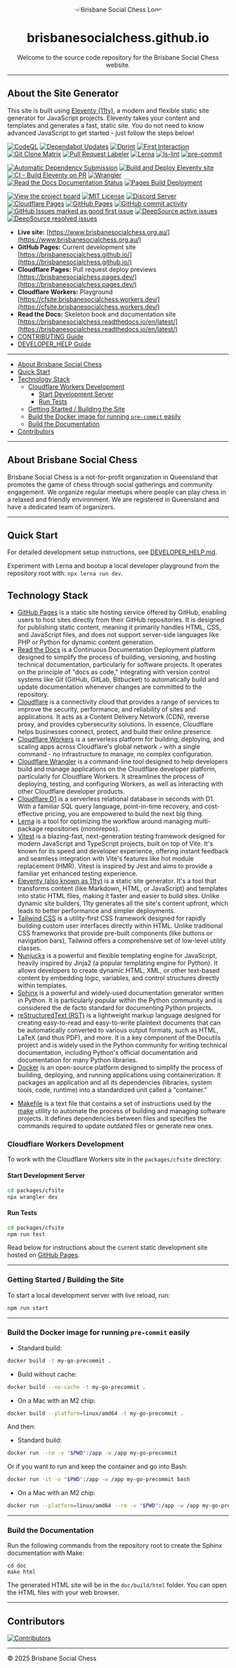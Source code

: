 <div align="center">
  <img src="https://avatars.githubusercontent.com/u/61562340?s=400&v=4" alt="Brisbane Social Chess Logo" style="border-radius: 50%;">
  <h1>brisbanesocialchess.github.io</h1>
  <p>Welcome to the source code repository for the Brisbane Social Chess website.</p>
</div>

---

## About the Site Generator

This site is built using [Eleventy (11ty)](https://www.11ty.dev/), a modern and flexible static site generator for JavaScript projects. Eleventy takes your content and templates and generates a fast, static site. You do not need to know advanced JavaScript to get started - just follow the steps below!

[![CodeQL](https://github.com/brisbanesocialchess/brisbanesocialchess.github.io/actions/workflows/codeql.yml/badge.svg?branch=main)](https://github.com/brisbanesocialchess/brisbanesocialchess.github.io/actions/workflows/codeql.yml)
[![Dependabot Updates](https://github.com/brisbanesocialchess/brisbanesocialchess.github.io/actions/workflows/dependabot/dependabot-updates/badge.svg?branch=main)](https://github.com/brisbanesocialchess/brisbanesocialchess.github.io/actions/workflows/dependabot/dependabot-updates)
[![Dprint](https://github.com/brisbanesocialchess/brisbanesocialchess.github.io/actions/workflows/dprint.yml/badge.svg?branch=main)](https://github.com/brisbanesocialchess/brisbanesocialchess.github.io/actions/workflows/dprint.yml)
[![First Interaction](https://github.com/brisbanesocialchess/brisbanesocialchess.github.io/actions/workflows/first-interaction.yml/badge.svg)](https://github.com/brisbanesocialchess/brisbanesocialchess.github.io/actions/workflows/first-interaction.yml)
[![Git Clone Matrix](https://github.com/brisbanesocialchess/brisbanesocialchess.github.io/actions/workflows/git-clone-matrix.yml/badge.svg?branch=main)](https://github.com/brisbanesocialchess/brisbanesocialchess.github.io/actions/workflows/git-clone-matrix.yml)
[![Pull Request Labeler](https://github.com/brisbanesocialchess/brisbanesocialchess.github.io/actions/workflows/labeler.yml/badge.svg)](https://github.com/brisbanesocialchess/brisbanesocialchess.github.io/actions/workflows/labeler.yml)
[![Lerna](https://github.com/brisbanesocialchess/brisbanesocialchess.github.io/actions/workflows/lerna.yml/badge.svg?branch=main)](https://github.com/brisbanesocialchess/brisbanesocialchess.github.io/actions/workflows/lerna.yml)
[![ls-lint](https://github.com/brisbanesocialchess/brisbanesocialchess.github.io/actions/workflows/ls-lint.yml/badge.svg?branch=main)](https://github.com/brisbanesocialchess/brisbanesocialchess.github.io/actions/workflows/ls-lint.yml)
[![pre-commit](https://github.com/brisbanesocialchess/brisbanesocialchess.github.io/actions/workflows/pre-commit.yml/badge.svg?branch=main)](https://github.com/brisbanesocialchess/brisbanesocialchess.github.io/actions/workflows/pre-commit.yml)

[![Automatic Dependency Submission](https://github.com/brisbanesocialchess/brisbanesocialchess.github.io/actions/workflows/dependency-graph/auto-submission/badge.svg)](https://github.com/brisbanesocialchess/brisbanesocialchess.github.io/actions/workflows/dependency-graph/auto-submission)
[![Build and Deploy Eleventy site](https://github.com/brisbanesocialchess/brisbanesocialchess.github.io/actions/workflows/deploy-eleventy-site.yml/badge.svg?branch=main)](https://github.com/brisbanesocialchess/brisbanesocialchess.github.io/actions/workflows/deploy-eleventy-site.yml)
[![CI - Build Eleventy on PR](https://github.com/brisbanesocialchess/brisbanesocialchess.github.io/actions/workflows/deploy-eleventy-site-on-pr.yml/badge.svg)](https://github.com/brisbanesocialchess/brisbanesocialchess.github.io/actions/workflows/deploy-eleventy-site-on-pr.yml)
[![Wrangler](https://github.com/brisbanesocialchess/brisbanesocialchess.github.io/actions/workflows/wrangler.yml/badge.svg?branch=main)](https://github.com/brisbanesocialchess/brisbanesocialchess.github.io/actions/workflows/wrangler.yml)
[![Read the Docs Documentation Status](https://readthedocs.org/projects/brisbanesocialchess/badge/?version=latest)](https://app.readthedocs.org/projects/brisbanesocialchess/builds/?version__slug=latest)
[![Pages Build Deployment](https://github.com/brisbanesocialchess/brisbanesocialchess.github.io/actions/workflows/pages/pages-build-deployment/badge.svg?branch=main)](https://github.com/brisbanesocialchess/brisbanesocialchess.github.io/actions/workflows/pages/pages-build-deployment)

[![View the project board](https://img.shields.io/badge/view_the_project_board-purple)](https://github.com/orgs/brisbanesocialchess/projects/1/)
[![MIT License](https://img.shields.io/github/license/brisbanesocialchess/brisbanesocialchess.github.io?label=%E2%9A%96%EF%B8%8F%20license)](LICENSE)
[![Discord Server](https://img.shields.io/discord/1299539471964049448?label=%F0%9F%92%83%20Discord)](https://discord.com/invite/JWBKhQmzvD)
[![Cloudflare Pages](https://img.shields.io/website?url=https%3A%2F%2Fbrisbanesocialchess.pages.dev&label=%F0%9F%8C%90%20cloudflare-pages)](https://brisbanesocialchess.pages.dev)
[![GitHub Pages](https://img.shields.io/website?url=https%3A%2F%2Fbrisbanesocialchess.github.io&label=%F0%9F%8C%90%20github-pages)](https://brisbanesocialchess.github.io)
[![GitHub commit activity](https://img.shields.io/github/commit-activity/w/brisbanesocialchess/brisbanesocialchess.github.io?label=%F0%9F%9A%80%20commit%20activity)](https://github.com/brisbanesocialchess/brisbanesocialchess.github.io/graphs/commit-activity)
[![GitHub Issues marked as good first issue](https://img.shields.io/github/issues/brisbanesocialchess/brisbanesocialchess.github.io/good%20first%20issue?color=%237057ff)](https://github.com/brisbanesocialchess/brisbanesocialchess.github.io/issues?q=is%3Aissue%20state%3Aopen%20label%3A%22good%20first%20issue%22)
[![DeepSource active issues](https://app.deepsource.com/gh/brisbanesocialchess/brisbanesocialchess.github.io.svg/?label=active+issues&show_trend=true&token=YbVIWlOo80ifYYsP_8O2kR0F)](https://app.deepsource.com/gh/brisbanesocialchess/brisbanesocialchess.github.io/)
[![DeepSource resolved issues](https://app.deepsource.com/gh/brisbanesocialchess/brisbanesocialchess.github.io.svg/?label=resolved+issues&show_trend=true&token=YbVIWlOo80ifYYsP_8O2kR0F)](https://app.deepsource.com/gh/brisbanesocialchess/brisbanesocialchess.github.io/)

- **Live site:** [https://www.brisbanesocialchess.org.au/](https://www.brisbanesocialchess.org.au/)
- **GitHub Pages:** Current development site [https://brisbanesocialchess.github.io/](https://brisbanesocialchess.github.io/)
- **Cloudflare Pages:** Pull request deploy previews [https://brisbanesocialchess.pages.dev/](https://brisbanesocialchess.pages.dev/)
- **Cloudflare Workers:** Playground [https://cfsite.brisbanesocialchess.workers.dev/](https://cfsite.brisbanesocialchess.workers.dev/)
- **Read the Docs:** Skeleton book and documentation site [https://brisbanesocialchess.readthedocs.io/en/latest/](https://brisbanesocialchess.readthedocs.io/en/latest/)
- [CONTRIBUTING Guide](CONTRIBUTING.md)
- [DEVELOPER_HELP Guide](DEVELOPER_HELP.md)

---

<!-- START doctoc generated TOC please keep comment here to allow auto update -->
<!-- DON'T EDIT THIS SECTION, INSTEAD RE-RUN doctoc TO UPDATE -->

- [About Brisbane Social Chess](#about-brisbane-social-chess)
- [Quick Start](#quick-start)
- [Technology Stack](#technology-stack)
  - [Cloudflare Workers Development](#cloudflare-workers-development)
    - [Start Development Server](#start-development-server)
    - [Run Tests](#run-tests)
  - [Getting Started / Building the Site](#getting-started--building-the-site)
  - [Build the Docker image for running `pre-commit` easily](#build-the-docker-image-for-running-pre-commit-easily)
  - [Build the Documentation](#build-the-documentation)
- [Contributors](#contributors)

<!-- END doctoc generated TOC please keep comment here to allow auto update -->

---

## About Brisbane Social Chess

Brisbane Social Chess is a not-for-profit organization in Queensland that promotes the game of chess through social gatherings and community engagement.
We organize regular meetups where people can play chess in a relaxed and friendly environment.
We are registered in Queensland and have a dedicated team of organizers.

---

## Quick Start

For detailed development setup instructions, see [DEVELOPER_HELP.md](DEVELOPER_HELP.md).

Experiment with Lerna and bootup a local developer playground from the repository root with: `npx lerna run dev`.

## Technology Stack

- [GitHub Pages](https://pages.github.com/) is a static site hosting service offered by GitHub, enabling users to host sites directly from their GitHub repositories. It is designed for publishing static content, meaning it primarily handles HTML, CSS, and JavaScript files, and does not support server-side languages like PHP or Python for dynamic content generation.
- [Read the Docs](https://about.readthedocs.com/) is a Continuous Documentation Deployment platform designed to simplify the process of building, versioning, and hosting technical documentation, particularly for software projects. It operates on the principle of "docs as code," integrating with version control systems like Git (GitHub, GitLab, Bitbucket) to automatically build and update documentation whenever changes are committed to the repository.
- [Cloudflare](https://www.cloudflare.com/en-au/) is a connectivity cloud that provides a range of services to improve the security, performance, and reliability of sites and applications. It acts as a Content Delivery Network (CDN), reverse proxy, and provides cybersecurity solutions. In essence, Cloudflare helps businesses connect, protect, and build their online presence.
- [Cloudflare Workers](https://developers.cloudflare.com/workers/) is a serverless platform for building, deploying, and scaling apps across Cloudflare's global network `↗` with a single command - no infrastructure to manage, no complex configuration.
- [Cloudflare Wrangler](https://developers.cloudflare.com/workers/wrangler/) is a command-line tool designed to help developers build and manage applications on the Cloudflare developer platform, particularly for Cloudflare Workers. It streamlines the process of deploying, testing, and configuring Workers, as well as interacting with other Cloudflare developer products.
- [Cloudflare D1](https://www.cloudflare.com/en-au/developer-platform/products/d1/) is a serverless relational database in seconds with D1. With a familiar SQL query language, point-in-time recovery, and cost-effective pricing, you are empowered to build the next big thing.
- [Lerna](https://lerna.js.org/) is a tool for optimizing the workflow around managing multi-package repositories (monorepos).
- [Vitest](https://vitest.dev/) is a blazing-fast, next-generation testing framework designed for modern JavaScript and TypeScript projects, built on top of Vite. It's known for its speed and developer experience, offering instant feedback and seamless integration with Vite's features like hot module replacement (HMR). Vitest is inspired by Jest and aims to provide a familiar yet enhanced testing experience.
- [Eleventy (also known as 11ty)](https://www.11ty.dev/) is a static site generator. It's a tool that transforms content (like Markdown, HTML, or JavaScript) and templates into static HTML files, making it faster and easier to build sites. Unlike dynamic site builders, 11ty generates all the site's content upfront, which leads to better performance and simpler deployments.
- [Tailwind CSS](https://tailwindcss.com/) is a utility-first CSS framework designed for rapidly building custom user interfaces directly within HTML. Unlike traditional CSS frameworks that provide pre-built components (like buttons or navigation bars), Tailwind offers a comprehensive set of low-level utility classes.
- [Nunjucks](https://mozilla.github.io/nunjucks/) is a powerful and flexible templating engine for JavaScript, heavily inspired by Jinja2 (a popular templating engine for Python). It allows developers to create dynamic HTML, XML, or other text-based content by embedding logic, variables, and control structures directly within templates.
- [Sphinx](https://www.sphinx-doc.org/en/master/) is a powerful and widely-used documentation generator written in Python. It is particularly popular within the Python community and is considered the de facto standard for documenting Python projects.
- [reStructuredText (RST)](https://www.sphinx-doc.org/en/master/usage/restructuredtext/basics.html) is a lightweight markup language designed for creating easy-to-read and easy-to-write plaintext documents that can be automatically converted to various output formats, such as HTML, LaTeX (and thus PDF), and more. It is a key component of the Docutils project and is widely used in the Python community for writing technical documentation, including Python's official documentation and documentation for many Python libraries.
- [Docker](https://www.docker.com/) is an open-source platform designed to simplify the process of building, deploying, and running applications using containerization. It packages an application and all its dependencies (libraries, system tools, code, runtime) into a standardized unit called a "container."

<!-- dprint-ignore-start -->

- [Makefile](https://en.wikipedia.org/wiki/Makefile) is a text file that contains a set of instructions used by the [make](<https://en.wikipedia.org/wiki/Make_(software)>) utility to automate the process of building and managing software projects. It defines dependencies between files and specifies the commands required to update outdated files or generate new ones.
<!-- dprint-ignore-end -->

### Cloudflare Workers Development

To work with the Cloudflare Workers site in the `packages/cfsite` directory:

#### Start Development Server

```bash
cd packages/cfsite
npx wrangler dev
```

#### Run Tests

```bash
cd packages/cfsite
npm run test
```

Read below for instructions about the current static development site hosted on [GitHub Pages](https://pages.github.com/).

---

### Getting Started / Building the Site

To start a local development server with live reload, run:

```bash
npm run start
```

---

### Build the Docker image for running `pre-commit` easily

- Standard build:

```bash
docker build -t my-go-precommit .
```

- Build without cache:

```bash
docker build --no-cache -t my-go-precommit .
```

- On a Mac with an M2 chip:

```bash
docker build --platform=linux/amd64 -t my-go-precommit .
```

And then:

- Standard build:

```bash
docker run --rm -v "$PWD":/app -w /app my-go-precommit
```

Or if you want to run and keep the container and go into Bash:

```bash
docker run -it -v "$PWD":/app -w /app my-go-precommit bash
```

- On a Mac with an M2 chip:

```bash
docker run --platform=linux/amd64 --rm -v "$PWD":/app -w /app my-go-precommit
```

---

### Build the Documentation

Run the following commands from the repository root to create the Sphinx documentation with Make:

```shell
cd doc
make html
```

The generated HTML site will be in the `doc/build/html` folder.
You can open the HTML files with your web browser.

---

## Contributors

[![Contributors](https://contrib.rocks/image?repo=brisbanesocialchess/brisbanesocialchess.github.io)](https://github.com/brisbanesocialchess/brisbanesocialchess.github.io/graphs/contributors)

---

© 2025 Brisbane Social Chess
